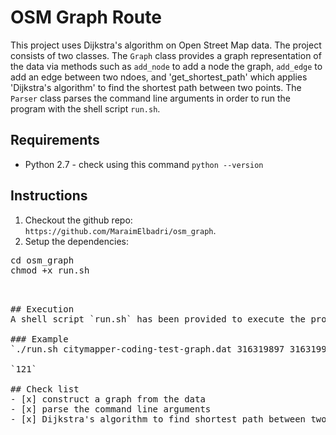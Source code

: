 # OSM Graph Route
This project uses Dijkstra's algorithm on Open Street Map data. The project consists of two classes. The `Graph` class provides a graph representation of the data via methods such as `add_node` to add a node the graph, `add_edge` to add an edge between two ndoes, and 'get_shortest_path' which applies 'Dijkstra's algorithm' to find the shortest path between two points. The `Parser` class parses the command line arguments in order to run the program with the shell script `run.sh`. 

## Requirements
* Python 2.7 - check using this command `python --version`

## Instructions
1. Checkout the github repo: `https://github.com/MaraimElbadri/osm_graph`.
2. Setup the dependencies:

<pre>
cd osm_graph
chmod +x run.sh
<pre/>


## Execution
A shell script `run.sh` has been provided to execute the program. The script passes 3 arguements to the Python program in this format `./run.sh <path to graph> <from-osm-id> <to-osm-id>`.

### Example
`./run.sh citymapper-coding-test-graph.dat 316319897 316319936`<br/>
`121`

## Check list 
- [x] construct a graph from the data 
- [x] parse the command line arguments 
- [x] Dijkstra's algorithm to find shortest path between two nodes




